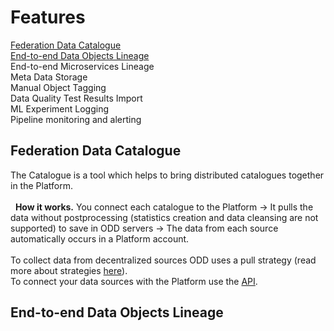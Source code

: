 # Features
[Federation Data Catalogue](#federation-data-catalogue) \
[End-to-end Data Objects Lineage](end-to-end-data-objects-lineage) \
End-to-end Microservices Lineage \
Meta Data Storage \
Manual Object Tagging \
Data Quality Test Results Import \
ML Experiment Logging \
Pipeline monitoring and alerting 
## Federation Data Catalogue
The Catalogue is a tool which helps to bring distributed catalogues together in the Platform. \
\
  **How it works.** You connect each catalogue to the Platform &rarr; It pulls the data without postprocessing (statistics creation and data cleansing are not supported) to save in ODD servers &rarr; The data from each source automatically occurs in a Platform account. \
\
To collect data from decentralized sources ODD uses a pull strategy (read more about strategies [here](Architecture.md#push-and-pull-strategies)). \
To connect your data sources with the Platform use the [API](https://github.com/opendatadiscovery/odd-platform/tree/main/odd-platform-specification). 

## End-to-end Data Objects Lineage
